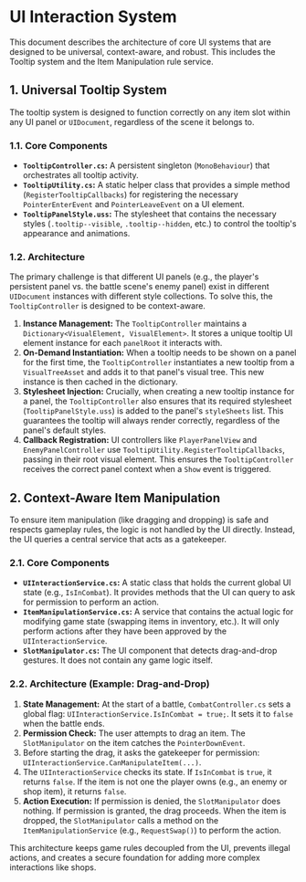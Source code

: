 # UI Interaction System

This document describes the architecture of core UI systems that are designed to be universal, context-aware, and robust. This includes the Tooltip system and the Item Manipulation rule service.

## 1. Universal Tooltip System

The tooltip system is designed to function correctly on any item slot within any UI panel or `UIDocument`, regardless of the scene it belongs to.

### 1.1. Core Components

*   **`TooltipController.cs`:** A persistent singleton (`MonoBehaviour`) that orchestrates all tooltip activity.
*   **`TooltipUtility.cs`:** A static helper class that provides a simple method (`RegisterTooltipCallbacks`) for registering the necessary `PointerEnterEvent` and `PointerLeaveEvent` on a UI element.
*   **`TooltipPanelStyle.uss`:** The stylesheet that contains the necessary styles (`.tooltip--visible`, `.tooltip--hidden`, etc.) to control the tooltip's appearance and animations.

### 1.2. Architecture

The primary challenge is that different UI panels (e.g., the player's persistent panel vs. the battle scene's enemy panel) exist in different `UIDocument` instances with different style collections. To solve this, the `TooltipController` is designed to be context-aware.

1.  **Instance Management:** The `TooltipController` maintains a `Dictionary<VisualElement, VisualElement>`. It stores a unique tooltip UI element instance for each `panelRoot` it interacts with.
2.  **On-Demand Instantiation:** When a tooltip needs to be shown on a panel for the first time, the `TooltipController` instantiates a new tooltip from a `VisualTreeAsset` and adds it to that panel's visual tree. This new instance is then cached in the dictionary.
3.  **Stylesheet Injection:** Crucially, when creating a new tooltip instance for a panel, the `TooltipController` also ensures that its required stylesheet (`TooltipPanelStyle.uss`) is added to the panel's `styleSheets` list. This guarantees the tooltip will always render correctly, regardless of the panel's default styles.
4.  **Callback Registration:** UI controllers like `PlayerPanelView` and `EnemyPanelController` use `TooltipUtility.RegisterTooltipCallbacks`, passing in their root visual element. This ensures the `TooltipController` receives the correct panel context when a `Show` event is triggered.

## 2. Context-Aware Item Manipulation

To ensure item manipulation (like dragging and dropping) is safe and respects gameplay rules, the logic is not handled by the UI directly. Instead, the UI queries a central service that acts as a gatekeeper.

### 2.1. Core Components

*   **`UIInteractionService.cs`:** A static class that holds the current global UI state (e.g., `IsInCombat`). It provides methods that the UI can query to ask for permission to perform an action.
*   **`ItemManipulationService.cs`:** A service that contains the actual logic for modifying game state (swapping items in inventory, etc.). It will only perform actions after they have been approved by the `UIInteractionService`.
*   **`SlotManipulator.cs`:** The UI component that detects drag-and-drop gestures. It does not contain any game logic itself.

### 2.2. Architecture (Example: Drag-and-Drop)

1.  **State Management:** At the start of a battle, `CombatController.cs` sets a global flag: `UIInteractionService.IsInCombat = true;`. It sets it to `false` when the battle ends.
2.  **Permission Check:** The user attempts to drag an item. The `SlotManipulator` on the item catches the `PointerDownEvent`.
3.  Before starting the drag, it asks the gatekeeper for permission: `UIInteractionService.CanManipulateItem(...)`.
4.  The `UIInteractionService` checks its state. If `IsInCombat` is `true`, it returns `false`. If the item is not one the player owns (e.g., an enemy or shop item), it returns `false`.
5.  **Action Execution:** If permission is denied, the `SlotManipulator` does nothing. If permission is granted, the drag proceeds. When the item is dropped, the `SlotManipulator` calls a method on the `ItemManipulationService` (e.g., `RequestSwap()`) to perform the action.

This architecture keeps game rules decoupled from the UI, prevents illegal actions, and creates a secure foundation for adding more complex interactions like shops.